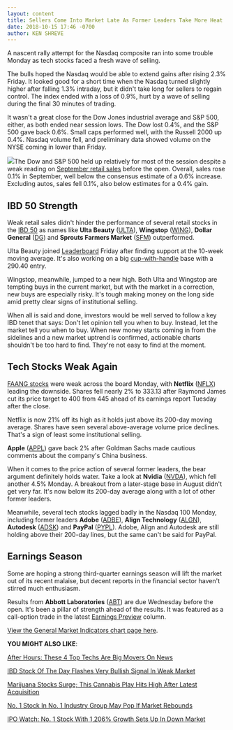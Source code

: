 ```yaml
---
layout: content
title: Sellers Come Into Market Late As Former Leaders Take More Heat
date: 2018-10-15 17:46 -0700
author: KEN SHREVE
---
```






A nascent rally attempt for the Nasdaq composite ran into some trouble Monday as tech stocks faced a fresh wave of selling.




The bulls hoped the Nasdaq would be able to extend gains after rising 2.3% Friday. It looked good for a short time when the Nasdaq turned slightly higher after falling 1.3% intraday, but it didn't take long for sellers to regain control. The index ended with a loss of 0.9%, hurt by a wave of selling during the final 30 minutes of trading.


It wasn't a great close for the Dow Jones industrial average and S&P 500, either, as both ended near session lows. The Dow lost 0.4%, and the S&P 500 gave back 0.6%. Small caps performed well, with the Russell 2000 up 0.4%. Nasdaq volume fell, and preliminary data showed volume on the NYSE coming in lower than Friday.


![](https://www.investors.com/wp-content/uploads/2018/10/MP101518.jpg)The Dow and S&P 500 held up relatively for most of the session despite a weak reading on [September retail sales](https://www.investors.com/news/economy/retail-sales-september-weak-amazon-thrives/) before the open. Overall, sales rose 0.1% in September, well below the consensus estimate of a 0.6% increase. Excluding autos, sales fell 0.1%, also below estimates for a 0.4% gain.


IBD 50 Strength
---------------


Weak retail sales didn't hinder the performance of several retail stocks in the [IBD 50](https://research.investors.com/stock-lists/ibd-50/) as names like **Ulta Beauty** ([ULTA](https://research.investors.com/quote.aspx?symbol=ULTA)), **Wingstop** ([WING](https://research.investors.com/quote.aspx?symbol=WING)), **Dollar General** ([DG](https://research.investors.com/quote.aspx?symbol=DG)) and **Sprouts Farmers Market** ([SFM](https://research.investors.com/quote.aspx?symbol=SFM)) outperformed.


Ulta Beauty joined [Leaderboard](https://leaderboard.investors.com) Friday after finding support at the 10-week moving average. It's also working on a big [cup-with-handle](https://www.investors.com/ibd-university/how-to-buy/common-patterns-1/) base with a 290.40 entry.


Wingstop, meanwhile, jumped to a new high. Both Ulta and Wingstop are tempting buys in the current market, but with the market in a correction, new buys are especially risky. It's tough making money on the long side amid pretty clear signs of institutional selling.


When all is said and done, investors would be well served to follow a key IBD tenet that says: Don't let opinion tell you when to buy. Instead, let the market tell you when to buy. When new money starts coming in from the sidelines and a new market uptrend is confirmed, actionable charts shouldn't be too hard to find. They're not easy to find at the moment.


Tech Stocks Weak Again
----------------------


[FAANG stocks](http://www.investors.com/news/technology/fang-stocks-news-quotes-facebook-amazon-netflix-google/) were weak across the board Monday, with **Netflix** ([NFLX](https://research.investors.com/quote.aspx?symbol=NFLX)) leading the downside. Shares fell nearly 2% to 333.13 after Raymond James cut its price target to 400 from 445 ahead of its earnings report Tuesday after the close.


Netflix is now 21% off its high as it holds just above its 200-day moving average. Shares have seen several above-average volume price declines. That's a sign of least some institutional selling.


**Apple** ([APPL](https://research.investors.com/quote.aspx?symbol=APPL)) gave back 2% after Goldman Sachs made cautious comments about the company's China business.


When it comes to the price action of several former leaders, the bear argument definitely holds water. Take a look at **Nvidia** ([NVDA](https://research.investors.com/quote.aspx?symbol=NVDA)), which fell another 4.5% Monday. A breakout from a later-stage base in August didn't get very far. It's now below its 200-day average along with a lot of other former leaders.


Meanwhile, several tech stocks lagged badly in the Nasdaq 100 Monday, including former leaders **Adobe** ([ADBE](https://research.investors.com/quote.aspx?symbol=ADBE)), **Align Technology** ([ALGN](https://research.investors.com/quote.aspx?symbol=ALGN)), **Autodesk** ([ADSK](https://research.investors.com/quote.aspx?symbol=ADSK)) and **PayPal** ([PYPL](https://research.investors.com/quote.aspx?symbol=PYPL)). Adobe, Align and Autodesk are still holding above their 200-day lines, but the same can't be said for PayPal.


Earnings Season
---------------


Some are hoping a strong third-quarter earnings season will lift the market out of its recent malaise, but decent reports in the financial sector haven't stirred much enthusiasm.


Results from **Abbott Laboratories** ([ABT](https://research.investors.com/quote.aspx?symbol=ABT)) are due Wednesday before the open. It's been a pillar of strength ahead of the results. It was featured as a call-option trade in the latest [Earnings Preview](https://www.investors.com/research/earnings-preview/options-trading/) column.


[View the General Market Indicators chart page here](https://www.investors.com/wp-content/uploads/2018/10/IBD1510152501GMI.pdf).


**YOU MIGHT ALSO LIKE**:


[After Hours: These 4 Top Techs Are Big Movers On News](https://www.investors.com/market-trend/stock-market-today/dow-jones-futures-adobe-stock-palo-alto-twilio-sendgrid-deal/)


[IBD Stock Of The Day Flashes Very Bullish Signal In Weak Market](https://www.investors.com/research/ibd-stock-of-the-day/tjx-stock-relative-strength-stock-market-correction/)


[Marijuana Stocks Surge; This Cannabis Play Hits High After Latest Acquisition](https://www.investors.com/news/marijuana-stocks-bases-canopy-growth-buys-ebbu/)


[No. 1 Stock In No. 1 Industry Group May Pop If Market Rebounds](https://www.investors.com/research/ibd-stock-analysis/auto-parts-stock-oreilly-automotive-fights-market-sell-off/)


[IPO Watch: No. 1 Stock With 1,206% Growth Sets Up In Down Market](https://www.investors.com/research/ibd-stock-analysis/auto-parts-stock-oreilly-automotive-fights-market-sell-off/)


 


 




